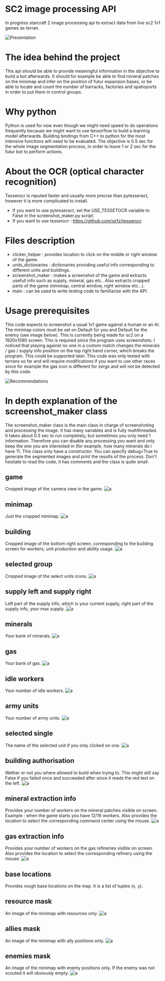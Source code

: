 # SC2 image processing API
In progress starcraft 2 image processing api to extract data from live sc2 1v1 games as terran.

![Presentation](./readme_images/presentation.png?raw=true "Presentation")

# The idea behind the project
This api should be able to provide meaningful information in the objective to build a bot afterwards.
It should for example be able to find mineral patches on the minimap and infer on the position of futur expansion bases, or be able to locate and count the number of barracks, factories and spatioports in order to put them in control groups.

# Why python
Python is used for now even though we might need speed to do operations frequently because we might want to use tensorflow to build a learning model afterwards.
Building bindings from C++ to python for the most intensive functions will need to be evaluated.
The objective is 0.5 sec for the whole image segmentation process, in order to leave 1 or 2 sec for the futur bot to perform actions.

# About the OCR (optical character recognition)
Tesserocr is reputed faster and usually more precise than pytesseract, however it is more complicated to install.

- If you want to use pytesseract, set the USE_TESSETOCR variable to False in the screenshot_maker.py script.
- If you want to use tesserocr : https://github.com/sirfz/tesserocr

# Files description
- clicker_helper : provides location to click on the middle or right window of the game.
- units_dictionaries : dictionaries providing useful info corresponding to different units and buildings.
- screenshot_maker : makes a screenshot of the game and extracts usefull info such as supply, mineral, gas etc.. Also extracts cropped parts of the game (minimap, central window, right window etc...).
- main : can be used to write testing code to familiarize with the API.

# Usage prerequisites
This code expects to screenshot a usual 1v1 game against a human or an AI. The minimap colors must be set on Default for you and Default for the enemy (see image below).
This is currently being made for sc2 on a 1920x1080 screen. This is required since the program uses screenshots. I noticed that playing against no one in a custom match changes the minerals / gas / supply info position on the top right hand corner, which breaks the program. This could be supported later.
This code was only tested with terrans so far and will require modifications if you want to use other races since for example the gas icon is different for zergs and will not be detected by this code.

![Recommendations](./readme_images/recommended_colors_and_graphics.png?raw=true "Recommendations")

# In depth explanation of the screenshot_maker class

The screenshot_maker class is the main class in charge of screenshoting and processing the image. It has many variables and is fully multithreaded. It takes about 0.3 sec to run completely, but sometimes you only need 1 information. Therefore you can disable any processing you want and only keep the one you are interested in (for example, how many minerals do i have ?).
This class only have a constructor. You can specify debug=True to generate the segmented images and print the results of the process.
Don't hesitate to read the code, it has comments and the class is quite small.


## game

Cropped image of the camera view in the game.
![a](./readme_images/game.png?raw=true "a")

## minimap

Just the cropped minimap.
![a](./readme_images/minimap.png?raw=true "a")

## building

Cropped image of the bottom right screen, corresponding to the building screen for workers, unit production and ability usage.
![a](./readme_images/building.png?raw=true "a")

## selected group

Cropped image of the select units icons.
![a](./readme_images/select_group.png?raw=true "a")

## supply left and supply right

Left part of the supply info, which is your current supply, right part of the supply info, your max supply.
![a](./readme_images/supply.png?raw=true "a")

## minerals

Your bank of minerals.
![a](./readme_images/mineral.png?raw=true "a")

## gas

Your bank of gas.
![a](./readme_images/gas.png?raw=true "a")

## idle workers

Your number of idle workers.
![a](./readme_images/idle_workers.png?raw=true "a")

## army units

Your number of army units.
![a](./readme_images/army_units.png?raw=true "a")

## selected single

The name of the selected unit if you only clicked on one.
![a](./readme_images/selected_single.png?raw=true "a")

## building authorisation

Wether or not you where allowed to build when trying to. This might still say False if you failed once and succeeded after since it reads the red text on the left.
![a](./readme_images/building_autorisation.png?raw=true "a")

## mineral extraction info

Provides your number of workers on the mineral patches visible on screen. Example : when the game starts you have 12/16 workers. Also provides the location to select the corresponding command center using the mouse.
![a](./readme_images/mineral_extraction0.png?raw=true "a")

## gas extraction info

Provides your number of workers on the gas refineries visible on screen. Also provides the location to select the corresponding refinery using the mouse.
![a](./readme_images/gas_extraction0.png?raw=true "a")

## base locations

Provides rough base locations on the map. It is a list of tuples (x, y).

## resource mask

An image of the minimap with resources only.
![a](./readme_images/resources.png?raw=true "a")

## allies mask

An image of the minimap with ally positions only.
![a](./readme_images/allies.png?raw=true "a")

## enemies mask

An image of the minimap with enemy positions only. If the enemy was not scouted it will obviously empty.
![a](./readme_images/enemies.png?raw=true "a")